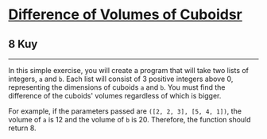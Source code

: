 <h1><a href="https://www.codewars.com/kata/58cb43f4256836ed95000f97">Difference of Volumes of Cuboidsr</a></h1>
<h2>8 Kuy</h2>
<hr>

<p>In this simple exercise, you will create a program that will take two lists of integers, 
<code>a</code> and <code>b</code>. Each list will consist of 3 positive integers above 0, 
representing the dimensions of cuboids <code>a</code> and <code>b</code>. 
You must find the difference of the cuboids' volumes regardless of which is bigger.</p>

<p>For example, if the parameters passed are <code>([2, 2, 3], [5, 4, 1])</code>, 
the volume of <code>a</code> is 12 and the volume of <code>b</code> is 20. 
Therefore, the function should return 8.</p>
